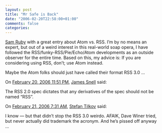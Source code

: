 ```yaml
---
layout: post
title: "Mr Safe is Back"
date: "2006-02-20T22:58:00+01:00"
comments: false
categories: 
---
```


<p><a href="http://www.intertwingly.net/blog/2006/02/20/Mr-Safe">Sam Ruby</a> with a great entry about Atom vs. RSS. I&#8217;m by no means an expert, but out of a weird interest in this real-world soap opera, I have followed the RSS/funky-RSS/Pie/Echo/Atom developments as an outside observer for the entire time. Based on this, my advice is: If you are considering using RSS, don&#8217;t; use Atom instead.</p>

<p>Maybe the Atom folks should just have called their format RSS 3.0 &#8230;</p>

<section class="comments">

<div class="comment" id="comment-790">
On <a href="#comment-790" title="Permalink to this comment">February 20, 2006 11:51 PM</a>, <a href="http://www.snellspace.com" title="http://www.snellspace.com" rel="nofollow">James Snell</a>
said:
<p>The RSS 2.0 spec dictates that any derivatives of the spec should not be named &#8220;RSS&#8221;.</p>


<div class="comment" id="comment-791">
On <a href="#comment-791" title="Permalink to this comment">February 21, 2006  7:31 AM</a>, <a href="/en/staff/st/">Stefan Tilkov</a>
said:
<p>I know &#8212; but that didn&#8217;t stop the RSS 3.0 weirdo. AFAIK, Dave Winer tried, but never actually did trademark the acronym. And he&#8217;s pissed off anyway &#8230;</p>


</section>

